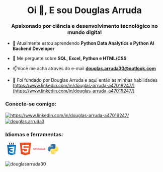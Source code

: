 <h1 align="center">Oi 👋, E sou Douglas Arruda</h1>
<h3 align="center">Apaixonado por ciência e desenvolvimento tecnológico no mundo digital</h3>

- 🌱 Atualmente estou aprendendo **Python Data Analytics e Python AI Backend Developer**

- 💬 Me pergunte sobre **SQL, Excel, Python e HTML/CSS**

- 📫Você me acha através do e-mail **douglas.arruda30@outlook.com**

- 📄 Foi fundado por Douglas Arruda e aqui então as minhas habilidades [https://www.linkedin.com/in/douglas-arruda-a47019247/](https://www.linkedin.com/in/douglas-arruda-a47019247/)

<h3 align="left">Conecte-se comigo:</h3>
<p align="left">
<a href="https://www.linkedin.com/in/douglas-arruda-a47019247/" target="blank"> <img align="center" src="https://raw.githubusercontent.com/rahuldkjain/github-profile-readme-generator/master/src/images/icons/Social/linked-in-alt.svg" alt="https://www.linkedin.com/in/douglas-arruda-a47019247/" height="30" width="40"/></a>
<a href="https://www.instagram.com/douglas.arruda3?igsh=NGl1amowMDN4NHk1/" target="blank"> <img align="center" src="https://upload.wikimedia.org/wikipedia/commons/e/e7/Instagram_logo_2016.svg" 
 alt="douglas.arruda3" height="30" width="40"/></a> </p>


<h3 align="left">Idiomas e ferramentas:</h3>
<p align="left"> <a href="https://www.w3schools.com/css/" target="_blank" rel="noreferrer"> <img src= "https://raw.githubusercontent.com/devicons/devicon/master/icons/css3/css3-original-wordmark.svg" alt="css3" width="40" height="40"/></a> <a href="https://www.w3.org/html/" target="_blank" rel="noreferrer"> <img src="https://github.com/edent/SuperTinyIcons/blob/master/images/svg/html5.svg" width="40" height="40"/></a> <a href="https://www.oracle.com/" target="_blank" rel="noreferrer"> <img src="https://raw.githubusercontent.com/devicons/devicon/master/icons/oracle/oracle-original.svg" alt="oracle" width="40 " height="40"/></a> <a href="https://www.python.org" target="_blank" rel="noreferrer"> <img src="https://raw.githubusercontent.com/devicons/devicon/master/icons/python/python-original.svg" alt="python" width="40" height="40"/></a> </p>

<p> <img align="center" src="https://github-readme-stats.vercel.app/api/top-langs?username=douglasarruda30&show_icons=true&locale=en&layout=compact" alt="douglasarruda30"/></p>



<!--
### Hi there 👋


**DouglasArruda30/DouglasArruda30** is a ✨ _special_ ✨ repository because its `README.md` (this file) appears on your GitHub profile.

Here are some ideas to get you started:

- 🔭 I’m currently working on ...
- 🌱 I’m currently learning ...
- 👯 I’m looking to collaborate on ...
- 🤔 I’m looking for help with ...
- 💬 Ask me about ...
- 📫 How to reach me: ...
- 😄 Pronouns: ...
- ⚡ Fun fact: ...
-->
